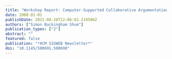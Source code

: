 ```yaml
---
title: "Workshop Report: Computer-Supported Collaborative Argumentation for Learning Communities"
date: 2000-01-01
publishDate: 2021-08-20T12:06:02.219506Z
authors: ["Simon Buckingham Shum"]
publication_types: ["2"]
abstract: ""
featured: false
publication: "*ACM SIGWEB Newsletter*"
doi: "10.1145/500691.500698"
---
```


